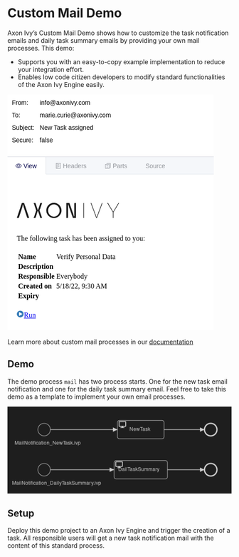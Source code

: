 # Custom Mail Demo

Axon Ivy’s Custom Mail Demo shows how to customize the task notification emails and daily task summary emails by providing your own mail processes. This demo:

- Supports you with an easy-to-copy example implementation to reduce your integration effort.
- Enables low code citizen developers to modify standard functionalities of the Axon Ivy Engine easily.

![Mail](mail.png)

Learn more about custom mail processes in our 
[documentation](https://developer.axonivy.com/doc/dev/designer-guide/user-interface/email-notifications/index.html)

## Demo

The demo process `mail` has two process starts. One for the new task email notification and one for the daily task summary email. Feel free to take this demo as a template to implement your own email processes.

![Mail Processes](processes.png)

## Setup

Deploy this demo project to an Axon Ivy Engine and
trigger the creation of a task. All responsible users
will get a new task notification mail with the content
of this standard process.
